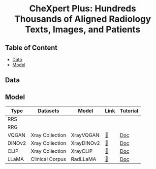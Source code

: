 <div align="center">
<h1>
CheXpert Plus: Hundreds Thousands of Aligned Radiology Texts, Images, and Patients
</h1>
</div>

## Table of Content

- [Data](#data)
- [Model](#model)

## Data

## Model

| Type   | Datasets        | Model      | Link                                                                            | Tutorial                                                                                             |
|--------|-----------------|------------|---------------------------------------------------------------------------------|------------------------------------------------------------------------------------------------------|
| RRS    |                 |            |                                                                                 |                                                                                                      |
| RRG    |                 |            |                                                                                 |                                                                                                      |
| VQGAN  | Xray Collection | XrayVQGAN  | [🤗](https://huggingface.co/StanfordAIMI/XrayVQGAN)                             | [Doc](https://github.com/CompVis/taming-transformers/blob/master/scripts/reconstruction_usage.ipynb) | 
| DINOv2 | Xray Collection | XrayDINOv2 | [🤗](https://huggingface.co/StanfordAIMI/dinov2-base-xray-518)                  | [Doc](https://huggingface.co/docs/transformers/model_doc/dinov2)                                     |
| CLIP   | Xray Collection | XrayCLIP   | [🤗](https://huggingface.co/StanfordAIMI/XrayCLIP__vit-b-16__laion2b-s34b-b88k) | [Doc](https://huggingface.co/docs/transformers/model_doc/clip)                                       |
| LLaMA  | Clinical Corpus | RadLLaMA   | [🤗](https://huggingface.co/StanfordAIMI/RadLLaMA-7b)                           | [Doc](tutorials/radllama/README.md)                                                                  | 